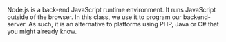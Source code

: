 Node.js is a back-end JavaScript runtime environment. It runs JavaScript outside of the browser. In this class, we use it to program our backend-server. As such, it is an alternative to platforms using PHP, Java or C# that you might already know.